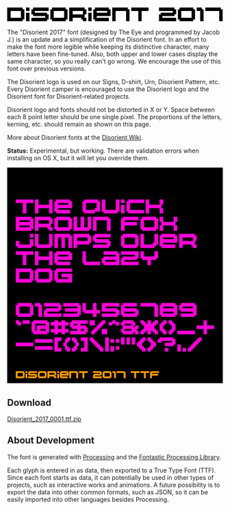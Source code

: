 ![Disorient 2017 Character Set](./assets/Disorient2017Solid.png)

The "Disorient 2017" font (designed by The Eye and programmed by Jacob J.) is an update and a simplification of the Disorient font. In an effort to make the font more legible while keeping its distinctive character, many letters have been fine-tuned. Also, both upper and lower cases display the same character, so you really can't go wrong. We encourage the use of this font over previous versions.

The Disorient logo is used on our Signs, D-shirt, Urn, Disorient Pattern, etc. Every Disorient camper is encouraged to use the Disorient logo and the Disorient font for Disorient-related projects.

Disorient logo and fonts should not be distorted in X or Y. Space between each 8 point letter should be one single pixel. The proportions of the letters, kerning, etc. should remain as shown on this page.

More about Disorient fonts at the [Disorient Wiki](http://wiki.disorient.info/index.php?title=Disorient_logo#Disorient_2017).

**Status:** Experimental, but working. There are validation errors when installing on OS X, but it will let you override them.

![Disorient 2017 Character Set](./assets/Disorient2017SolidSet.png)

## Download

[Disorient_2017_0001.ttf.zip](https://github.com/disorient/FontDisorient2017/raw/master/releases/Disorient_2017_0001.ttf.zip)

## About Development

The font is generated with [Processing](https://processing.org/) and the [Fontastic Processing Library](http://code.andreaskoller.com/libraries/fontastic/).

Each glyph is entered in as data, then exported to a True Type Font (TTF). Since each font starts as data, it can potentially be used in other types of projects, such as interactive works and animations. A future possibility is to export the data into other common formats, such as JSON, so it can be easily imported into other languages besides Processing.
